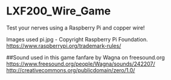 # LXF200_Wire_Game
Test your nerves using a Raspberry Pi and copper wire!

Images used
pi.jpg - Copyright Raspberry Pi Foundation.
https://www.raspberrypi.org/trademark-rules/



##Sound used in this game
fanfare by Wagna on freesound.org
https://www.freesound.org/people/Wagna/sounds/242207/
http://creativecommons.org/publicdomain/zero/1.0/
